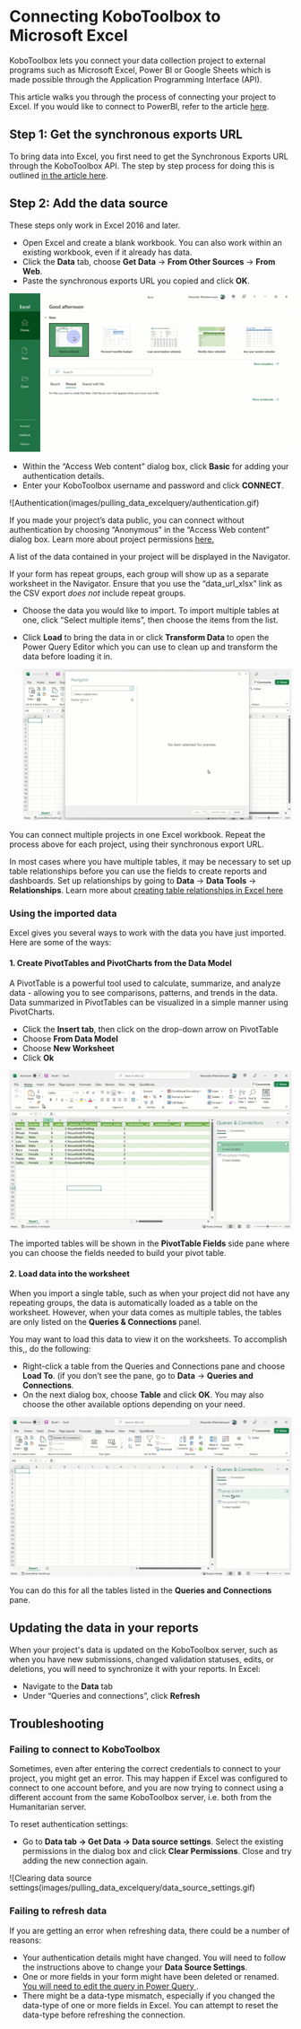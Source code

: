 # Connecting KoboToolbox to Microsoft Excel

KoboToolbox lets you connect your data collection project to external programs
such as Microsoft Excel, Power BI or Google Sheets which is made possible
through the Application Programming Interface (API).

This article walks you through the process of connecting your project to Excel.
If you would like to connect to PowerBI, refer to the article
[here](pulling_data_into_powerbi.md).

## Step 1: Get the synchronous exports URL

To bring data into Excel, you first need to get the Synchronous Exports URL
through the KoboToolbox API. The step by step process for doing this is outlined
[in the article here](synchronous_exports.md).

## Step 2: Add the data source

<p class="note">These steps only work in Excel 2016 and later.</p>

- Open Excel and create a blank workbook. You can also work within an existing
  workbook, even if it already has data.
- Click the **Data** tab, choose **Get Data** -> **From Other Sources** ->
  **From Web**.
- Paste the synchronous exports URL you copied and click **OK**.

![Get data](images/pulling_data_excelquery/get_data.gif)

- Within the “Access Web content” dialog box, click **Basic** for adding your
  authentication details.
- Enter your KoboToolbox username and password and click **CONNECT**.

![Authentication(images/pulling_data_excelquery/authentication.gif)

<p class="note">If you made your project’s data public, you can connect without authentication
by choosing “Anonymous” in the “Access Web content” dialog box. Learn more about
project permissions <a href="https://support.kobotoolbox.org/managing_permissions.html">here.</a></p>

A list of the data contained in your project will be displayed in the Navigator.

<p class="note">If your form has repeat groups, each group will show up as a separate worksheet
in the Navigator. Ensure that you use the “data_url_xlsx” link as the CSV export
<em>does not</em> include repeat groups.</p>

- Choose the data you would like to import. To import multiple tables at one,
  click “Select multiple items”, then choose the items from the list.
- Click **Load** to bring the data in or click **Transform Data** to open the
  Power Query Editor which you can use to clean up and transform the data before
  loading it in.

  ![Choosing tables](images/pulling_data_excelquery/navigator.gif)

<section class="note">

You can connect multiple projects in one Excel workbook. Repeat the process
above for each project, using their synchronous export URL.

In most cases where you have multiple tables, it may be necessary to set up
table relationships before you can use the fields to create reports and
dashboards. Set up relationships by going to **Data** -> **Data Tools** ->
**Relationships**. Learn more about
<a href=”https://support.microsoft.com/en-us/office/create-a-relationship-between-tables-in-excel-fe1b6be7-1d85-4add-a629-8a3848820be3”>creating
table relationships in Excel here</a>

</section>

### Using the imported data

Excel gives you several ways to work with the data you have just imported. Here
are some of the ways:

#### 1. Create PivotTables and PivotCharts from the Data Model

A PivotTable is a powerful tool used to calculate, summarize, and analyze data -
allowing you to see comparisons, patterns, and trends in the data. Data
summarized in PivotTables can be visualized in a simple manner using
PivotCharts.

- Click the **Insert tab**, then click on the drop-down arrow on PivotTable
- Choose **From Data Model**
- Choose **New Worksheet**
- Click **Ok**

![Creating a pivot table](images/pulling_data_excelquery/pivot.gif)

The imported tables will be shown in the **PivotTable Fields** side pane where
you can choose the fields needed to build your pivot table.

#### 2. Load data into the worksheet

When you import a single table, such as when your project did not have any
repeating groups, the data is automatically loaded as a table on the worksheet.
However, when your data comes as multiple tables, the tables are only listed on
the **Queries & Connections** panel.

You may want to load this data to view it on the worksheets. To accomplish
this,, do the following:

- Right-click a table from the Queries and Connections pane and choose **Load
  To**. (if you don’t see the pane, go to **Data** -> **Queries and
  Connections**.
- On the next dialog box, choose **Table** and click **OK**. You may also choose
  the other available options depending on your need.

![Loading a table in Excel](images/pulling_data_excelquery/load_table.gif)

You can do this for all the tables listed in the **Queries and Connections**
pane.

## Updating the data in your reports

When your project's data is updated on the KoboToolbox server, such as when you
have new submissions, changed validation statuses, edits, or deletions, you will
need to synchronize it with your reports. In Excel:

- Navigate to the **Data** tab
- Under “Queries and connections”, click **Refresh**

## Troubleshooting

### Failing to connect to KoboToolbox

Sometimes, even after entering the correct credentials to connect to your
project, you might get an error. This may happen if Excel was configured to
connect to one account before, and you are now trying to connect using a
different account from the same KoboToolbox server, i.e. both from the
Humanitarian server.

To reset authentication settings:

- Go to **Data tab -> Get Data -> Data source settings**. Select the existing
  permissions in the dialog box and click **Clear Permissions**. Close and try
  adding the new connection again.

![Clearing data source settings(images/pulling_data_excelquery/data_source_settings.gif)

### Failing to refresh data

If you are getting an error when refreshing data, there could be a number of
reasons:

- Your authentication details might have changed. You will need to follow the
  instructions above to change your **Data Source Settings**.
- One or more fields in your form might have been deleted or renamed.
  [You will need to edit the query in Power Query ](https://docs.microsoft.com/en-us/power-bi/transform-model/desktop-query-overview).
- There might be a data-type mismatch, especially if you changed the data-type
  of one or more fields in Excel. You can attempt to reset the data-type before
  refreshing the connection.
